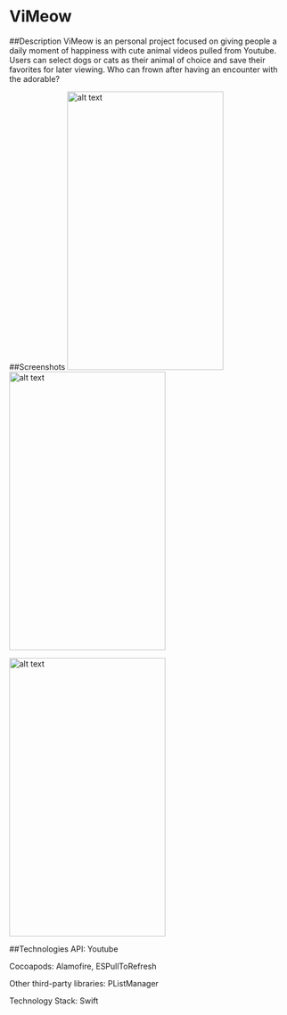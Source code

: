 # ViMeow

##Description
ViMeow is an personal project focused on giving people a daily moment of happiness with cute animal videos pulled from Youtube. Users can select dogs or cats as their animal of choice and save their favorites for later viewing. Who can frown after having an encounter with the adorable?

##Screenshots
<img src="https://cloud.githubusercontent.com/assets/17561356/23348378/0edce71a-fc6f-11e6-8c61-36f907379681.png" alt="alt text" width="280" height="500">
<img src="https://cloud.githubusercontent.com/assets/17561356/23348376/0ed940a6-fc6f-11e6-884c-c983641097df.png" alt="alt text" width="280" height="500">

<img src="https://cloud.githubusercontent.com/assets/17561356/23348379/0edf3ae2-fc6f-11e6-85cc-534726cb1818.png" alt="alt text" width="280" height="500">

##Technologies
API: Youtube

Cocoapods: Alamofire, ESPullToRefresh

Other third-party libraries: PListManager

Technology Stack: Swift
